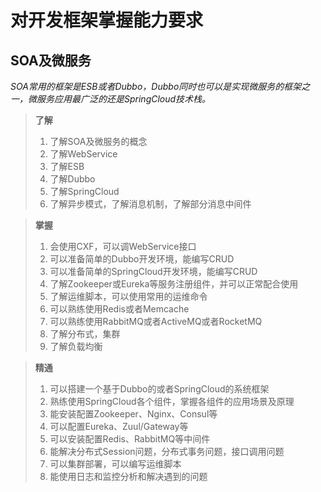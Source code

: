 # 对开发框架掌握能力要求

## SOA及微服务
*SOA常用的框架是ESB或者Dubbo，Dubbo同时也可以是实现微服务的框架之一，微服务应用最广泛的还是SpringCloud技术栈。*
> **了解**
>
> 1. 了解SOA及微服务的概念
> 2. 了解WebService
> 3. 了解ESB
> 4. 了解Dubbo
> 5. 了解SpringCloud
> 6. 了解异步模式，了解消息机制，了解部分消息中间件

> **掌握**
>
> 1. 会使用CXF，可以调WebService接口
> 2. 可以准备简单的Dubbo开发环境，能编写CRUD
> 3. 可以准备简单的SpringCloud开发环境，能编写CRUD
> 4. 了解Zookeeper或Eureka等服务注册组件，并可以正常配合使用
> 5. 了解运维脚本，可以使用常用的运维命令
> 6. 可以熟练使用Redis或者Memcache
> 7. 可以熟练使用RabbitMQ或者ActiveMQ或者RocketMQ
> 8. 了解分布式，集群
> 9. 了解负载均衡

> **精通**
>
> 1. 可以搭建一个基于Dubbo的或者SpringCloud的系统框架
> 2. 熟练使用SpringCloud各个组件，掌握各组件的应用场景及原理
> 3. 能安装配置Zookeeper、Nginx、Consul等
> 4. 可以配置Eureka、Zuul/Gateway等
> 5. 可以安装配置Redis、RabbitMQ等中间件
> 6. 能解决分布式Session问题，分布式事务问题，接口调用问题
> 7. 可以集群部署，可以编写运维脚本
> 8. 能使用日志和监控分析和解决遇到的问题

